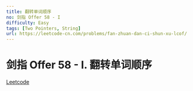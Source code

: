 ```yaml
---
title: 翻转单词顺序
no: 剑指 Offer 58 - I
difficulty: Easy
tags: [Two Pointers, String]
url: https://leetcode-cn.com/problems/fan-zhuan-dan-ci-shun-xu-lcof/
---
```


# 剑指 Offer 58 - I. 翻转单词顺序

[Leetcode](https://leetcode-cn.com/problems/fan-zhuan-dan-ci-shun-xu-lcof/)


